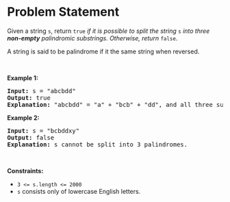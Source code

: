 # Problem Statement

<p>Given a string <code>s</code>, return <code>true</code> <em>if it is possible to split the string</em> <code>s</code> <em>into three <strong>non-empty</strong> palindromic substrings. Otherwise, return </em><code>false</code>.​​​​​</p>

<p>A string is said to be palindrome if it the same string when reversed.</p>

<p>&nbsp;</p>
<p><strong>Example 1:</strong></p>

<pre>
<strong>Input:</strong> s = &quot;abcbdd&quot;
<strong>Output:</strong> true
<strong>Explanation: </strong>&quot;abcbdd&quot; = &quot;a&quot; + &quot;bcb&quot; + &quot;dd&quot;, and all three substrings are palindromes.
</pre>

<p><strong>Example 2:</strong></p>

<pre>
<strong>Input:</strong> s = &quot;bcbddxy&quot;
<strong>Output:</strong> false
<strong>Explanation: </strong>s cannot be split into 3 palindromes.
</pre>

<p>&nbsp;</p>
<p><strong>Constraints:</strong></p>

<ul>
	<li><code>3 &lt;= s.length &lt;= 2000</code></li>
	<li><code>s</code>​​​​​​ consists only of lowercase English letters.</li>
</ul>
